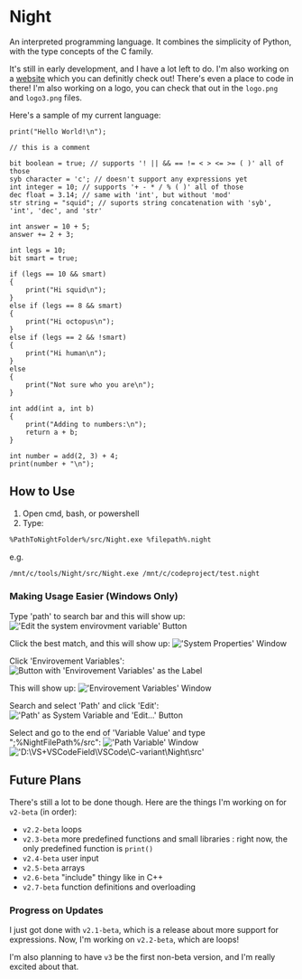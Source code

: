 # Night

An interpreted programming language. It combines the simplicity of Python, with the type concepts of the C family.

It's still in early development, and I have a lot left to do. I'm also working on a [website](https://night-web.dynamicsquid.repl.co/) which you can definitly check out! There's even a place to code in there! I'm also working on a logo, you can check that out in the `logo.png` and `logo3.png` files.

Here's a sample of my current language:

```night
print("Hello World!\n");

// this is a comment

bit boolean = true; // supports '! || && == != < > <= >= ( )' all of those
syb character = 'c'; // doesn't support any expressions yet
int integer = 10; // supports '+ - * / % ( )' all of those
dec float = 3.14; // same with 'int', but without 'mod'
str string = "squid"; // suports string concatenation with 'syb', 'int', 'dec', and 'str'

int answer = 10 + 5;
answer += 2 + 3;

int legs = 10;
bit smart = true;

if (legs == 10 && smart)
{
    print("Hi squid\n");
}
else if (legs == 8 && smart)
{
    print("Hi octopus\n");
}
else if (legs == 2 && !smart)
{
    print("Hi human\n");
}
else
{
    print("Not sure who you are\n");
}

int add(int a, int b)
{
    print("Adding to numbers:\n");
    return a + b;
}

int number = add(2, 3) + 4;
print(number + "\n");
```

## How to Use

1. Open cmd, bash, or powershell
2. Type:

```bash
%PathToNightFolder%/src/Night.exe %filepath%.night
```

e.g.

```bash
/mnt/c/tools/Night/src/Night.exe /mnt/c/codeproject/test.night
```

### Making Usage Easier (Windows Only)

Type 'path' to search bar and this will show up:
!['Edit the system envirovment variable' Button](/tree/master/instructionimage/1.png "Title")

Click the best match, and this will show up:
!['System Properties' Window](/tree/master/instructionimage/2.png "Title")

Click 'Envirovement Variables':
![Button with 'Envirovement Variables' as the Label](/tree/master/instructionimage/3.png "Title")

This will show up:
!['Envirovement Variables' Window](/tree/master/instructionimage/4.png "Title")

Search and select 'Path' and click 'Edit':
!['Path' as System Variable and 'Edit...' Button](/tree/master/instructionimage/5.png "Title")

Select and go to the end of 'Variable Value' and type ";%NightFilePath%/src":
!['Path Variable' Window](/tree/master/instructionimage/6.png "Title")
!['D:\VS+VSCodeField\VSCode\C-variant\Night\src'](/tree/master/instructionimage/7.png "Title")

## Future Plans

There's still a lot to be done though. Here are the things I'm working on for `v2-beta` (in order):

- `v2.2-beta` loops
- `v2.3-beta` more predefined functions and small libraries
  :  right now, the only predefined function is `print()`
- `v2.4-beta` user input
- `v2.5-beta` arrays
- `v2.6-beta` "include" thingy like in C++
- `v2.7-beta` function definitions and overloading

### Progress on Updates

I just got done with `v2.1-beta`, which is a release about more support for expressions. Now, I'm working on `v2.2-beta`, which are loops!

I'm also planning to have `v3` be the first non-beta version, and I'm really excited about that.
